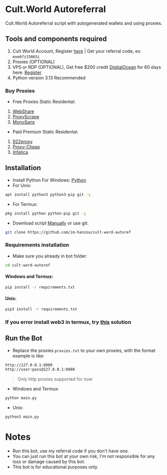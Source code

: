 # Cult.World Autoreferral
Cult.World Autoreferral script with autogenerated wallets and using proxies.
## Tools and components required
1. Cult World Account, Register [here](http://cult.world?r=mxe6fz15065i) | Get your referral code, ex: ``mxe6fz15065i``
2. Proxies (OPTIONAL)
3. VPS or RDP (OPTIONAL), Get free $200 credit [DigitalOcean](https://m.do.co/c/3f132e0f7e13) for 60 days here: [Register](https://m.do.co/c/3f132e0f7e13)
4. Python version 3.13 Recommended
### Buy Proxies
- Free Proxies Static Residental: 
1. [WebShare](https://www.webshare.io/?referral_code=p7k7whpdu2jg)
2. [ProxyScrape](https://proxyscrape.com/?ref=odk1mmj)
3. [MonoSans](https://github.com/monosans/proxy-list)
- Paid Premium Static Residental:
1. [922proxy](https://www.922proxy.com/register?inviter_code=d03d4fed)
2. [Proxy-Cheap](https://app.proxy-cheap.com/r/JysUiH)
3. [Infatica](https://dashboard.infatica.io/aff.php?aff=544)
## Installation
- Install Python For Windows: [Python](https://www.python.org/ftp/python/3.13.0/python-3.13.0-amd64.exe)
- For Unix:
```bash
apt install python3 python3-pip git -y
```
- For Termux:
```bash
pkg install python python-pip git -y
```
- Download script [Manually](https://github.com/im-hanzou/cult-word-autoref/archive/refs/heads/main.zip) or use git:
```bash
git clone https://github.com/im-hanzou/cult-word-autoref
```
### Requirements installation
- Make sure you already in bot folder:
```bash
cd cult-word-autoref
```
#### Windows and Termux:
```bash
pip install -r requirements.txt
```
#### Unix:
```bash
pip3 install -r requirements.txt
```
### If you error install web3 in termux, try [this](https://github.com/im-hanzou/takerxyz-autoref/issues/9) solution
## Run the Bot
- Replace the proxies ```proxies.txt``` to your own proxies, with the format example is like:
```bash
http://127.0.0.1:8080
http://user:pass@127.0.0.1:8080
```
>Only http proxies supported for now
- Windows and Termux:
```bash
python main.py
```
- Unix:
```bash
python3 main.py
```
# Notes
- Run this bot, use my referral code if you don't have one.
- You can just run this bot at your own risk, I'm not responsible for any loss or damage caused by this bot.
- This bot is for educational purposes only.
